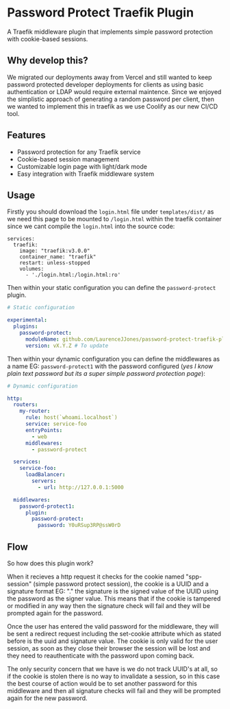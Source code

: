# Password Protect Traefik Plugin

A Traefik middleware plugin that implements simple password protection with cookie-based sessions.

## Why develop this?

We migrated our deployments away from Vercel and still wanted to keep password protected developer deployments for clients as using basic authentication or LDAP would require external maintence. Since we enjoyed the simplistic approach of generating a random password per client, then we wanted to implement this in traefik as we use Coolify as our new CI/CD tool.

## Features
- Password protection for any Traefik service
- Cookie-based session management
- Customizable login page with light/dark mode
- Easy integration with Traefik middleware system

## Usage

Firstly you should download the `login.html` file under `templates/dist/` as we need this page to be mounted to `/login.html` within the traefik container since we cant compile the `login.html` into the source code:

```
services:
  traefik:
    image: "traefik:v3.0.0"
    container_name: "traefik"
    restart: unless-stopped
    volumes:
      - './login.html:/login.html:ro'
```

Then within your static configuration you can define the `password-protect` plugin.

```yaml
# Static configuration

experimental:
  plugins:
    password-protect:
      moduleName: github.com/LaurenceJJones/password-protect-traefik-plugin
      version: vX.Y.Z # To update
```

Then within your dynamic configuration you can define the middlewares as a name EG: `password-protect1` with the password configured (_yes I know plain text password but its a super simple password protection page_): 

```yaml
# Dynamic configuration

http:
  routers:
    my-router:
      rule: host(`whoami.localhost`)
      service: service-foo
      entryPoints:
        - web
      middlewares:
        - password-protect

  services:
    service-foo:
      loadBalancer:
        servers:
          - url: http://127.0.0.1:5000

  middlewares:
    password-protect1:
      plugin:
        password-protect:
          password: Y0uRSup3RP@ssW0rD
```

## Flow

So how does this plugin work?

When it recieves a http request it checks for the cookie named "spp-session" (simple password protect session), the cookie is a UUID and a signature format EG: "<uuid>.<signature>" the signature is the signed value of the UUID using the password as the signer value. This means that if the cookie is tampered or modified in any way then the signature check will fail and they will be prompted again for the password.

Once the user has entered the valid password for the middleware, they will be sent a redirect request including the set-cookie attribute which as stated before is the uuid and signature value. The cookie is only valid for the user session, as soon as they close their browser the session will be lost and they need to reauthenticate with the password upon coming back.

The only security concern that we have is we do not track UUID's at all, so if the cookie is stolen there is no way to invalidate a session, so in this case the best course of action would be to set another password for this middleware and then all signature checks will fail and they will be prompted again for the new password.
